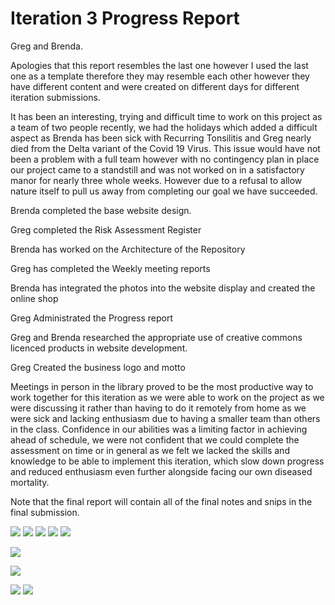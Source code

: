 # Iteration 3 Progress Report

Greg and Brenda.

Apologies that this report resembles the last one however I used the last one as a template therefore they may resemble each other however they have different content and were created on different days for different iteration submissions.

It has been an interesting, trying and difficult time to work on this project as a team of two people recently, we had the holidays which added a difficult aspect as Brenda has been sick with Recurring Tonsilitis and Greg nearly died from the Delta variant of the Covid 19 Virus. This issue would have not been a problem with a full team however with no contingency plan in place our project came to a standstill and was not worked on in a satisfactory manor for nearly three whole weeks. However due to a refusal to allow nature itself to pull us away from completing our goal we have succeeded.

Brenda completed the base website design.

Greg completed the Risk Assessment Register

Brenda has worked on the Architecture of the Repository

Greg has completed the Weekly meeting reports

Brenda has integrated the photos into the website display and created the online shop

Greg Administrated the Progress report

Greg and Brenda researched the appropriate use of creative commons licenced products in website development.

Greg Created the business logo and motto

Meetings in person in the library proved to be the most productive way to work together for this iteration as we were able to work on the project as we were discussing it rather than having to do it remotely from home as we were sick and lacking enthusiasm due to having a smaller team than others in the class. Confidence in our abilities was a limiting factor in achieving ahead of schedule, we were not confident that we could complete the assessment on time or in general as we felt we lacked the skills and knowledge to be able to implement this iteration, which slow down progress and reduced enthusiasm even further alongside facing our own diseased mortality.

Note that the final report will contain all of the final notes and snips in the final submission.

![](RackMultipart20220511-1-2dwz54_html_f803f5e0af9e96b.jpg) ![](RackMultipart20220511-1-2dwz54_html_d06d875441d38641.jpg) ![](RackMultipart20220511-1-2dwz54_html_1d9287c40b4ac39a.jpg) ![](RackMultipart20220511-1-2dwz54_html_9abeb673d6de06a4.jpg) ![](RackMultipart20220511-1-2dwz54_html_86338b794082aa29.jpg)

![](RackMultipart20220511-1-2dwz54_html_ef88148b42353c98.png)

![](RackMultipart20220511-1-2dwz54_html_929a8f305dd111d7.png)

![](RackMultipart20220511-1-2dwz54_html_f4be8fda045ea7fe.jpg) ![](RackMultipart20220511-1-2dwz54_html_359ad02ea1e85c2d.png)